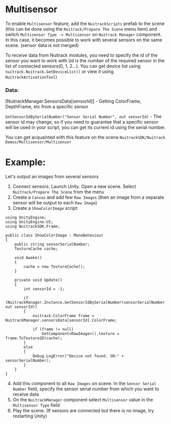 # Multisensor

To enable `Multisensor` feature, add the `NuitrackScripts` prefab to the scene (this can be done using the `Nuitrack/Prepare The Scene` menu item) and switch `Multisensor Type -> Multisensor` on `Nuitrack Manager` component.
In this case, it becomes possible to work with several sensors on the same scene. (sensor data is not merged)

To receive data from Nuitrack modules, you need to specify the id of the sensor you want to work with (id is the number of the required sensor in the list of connected sensors(0, 1, 2...).
You can get device list using `nuitrack.Nuitrack.GetDeviceList()` or view it using `NuitrackActivationTool`)

### Data:  
[NuitrackManager.SensorsData[sensorId]] - Getting ColorFrame, DepthFrame, etc from a specific sensor

`GetSensorIdBySerialNumber("Sensor Serial Number", out sensorId)` - The sensor id may change, so if you need to guarantee that a specific sensor will be used in your script, you can get its current id using the serial number. 

You can get acquainted with this feature on the scene `NuitrackSDK/Nuitrack Demos/Multisensor/Multisensor`

# Example:
Let's output an images from several sensors
1. Connect sensors. Launch Unity. Open a new scene. Select `Nuitrack/Prepare The Scene` from the menu
2. Create a `Canvas` and add few `Raw Images` (then an image from a separate sensor will be output to each `Raw Image`)
3. Create a `ShowColorImage` script:

```
using UnityEngine;
using UnityEngine.UI;
using NuitrackSDK.Frame;

public class ShowColorImage : MonoBehaviour
{
    public string sensorSerialNumber;
    TextureCache cache;

    void Awake()
    {
        cache = new TextureCache();
    }

    private void Update()
    {
        int sensorId = -1;
        
        if (NuitrackManager.Instance.GetSensorIdBySerialNumber(sensorSerialNumber, out sensorId))
        {
            nuitrack.ColorFrame frame = NuitrackManager.sensorsData[sensorId].ColorFrame;

            if (frame != null)
                GetComponent<RawImage>().texture = frame.ToTexture2D(cache);
        }
        else
        {
            Debug.LogError("Device not found. SN:" + sensorSerialNumber);
        }
    }
}
```


4. Add this component to all `Raw Images` on scene. In the `Sensor Serial Number` field, specify the sensor serial number from which you want to receive data
5. On the `NuitrackManager` component select `Multisensor` value in the `Multisensor Type` field
6. Play the scene. (If sensors are connected but there is no image, try restarting Unity)
